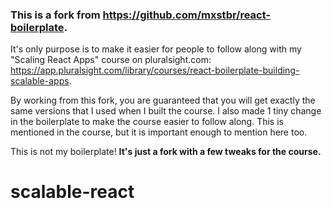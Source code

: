 ### This is a fork from https://github.com/mxstbr/react-boilerplate. 

It's only purpose is to make it easier for people to follow along with my "Scaling React Apps" course on pluralsight.com: https://app.pluralsight.com/library/courses/react-boilerplate-building-scalable-apps. 

By working from this fork, you are guaranteed that you will get exactly the same versions that I used when I built the course. I also made 1 tiny change in the boilerplate to make the course easier to follow along. This is mentioned in the course, but it is important enough to mention here too. 

This is not my boilerplate! **It's just a fork with a few tweaks for the course.**
# scalable-react

